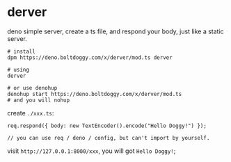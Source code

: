 # derver

deno simple server, create a ts file, and respond your body, just like a static server.

```
# install
dpm https://deno.boltdoggy.com/x/derver/mod.ts derver

# using
derver

# or use denohup
denohup start https://deno.boltdoggy.com/x/derver/mod.ts
# and you will nohup
```

create `./xxx.ts`:

```
req.respond({ body: new TextEncoder().encode("Hello Doggy!") });

// you can use req / deno / config, but can't import by yourself.
```

visit `http://127.0.0.1:8000/xxx`, you will got `Hello Doggy!`;
